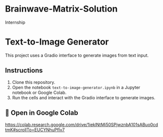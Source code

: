 # Brainwave-Matrix-Solution
Internship
# Text-to-Image Generator

This project uses a Gradio interface to generate images from text input.

## Instructions

1. Clone this repository.
2. Open the notebook `text-to-image-generator.ipynb` in a Jupyter notebook or Google Colab.
3. Run the cells and interact with the Gradio interface to generate images.
## 🔗 Open in Google Colab  

https://colab.research.google.com/drive/1ieklNtMi50SPjwznbA101sABuo0cdtmK#scrollTo=EUCYNhuPfIv7
